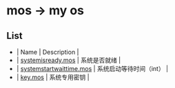# mos -> my os

## List
* | Name | Description |
* | [systemisready.mos](./systemisready.mos) | 系统是否就绪 |
* | [systemstartwaittime.mos](./systemstartwaittime.mos) | 系统启动等待时间（int） |
* | [key.mos](./key.mos) | 系统专用密钥 |